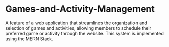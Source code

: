 # Games-and-Activity-Management
A feature of a web application that streamlines the organization and selection of games and activities, allowing members to schedule their preferred game or activity through the website. This system is implemented using the MERN Stack.
